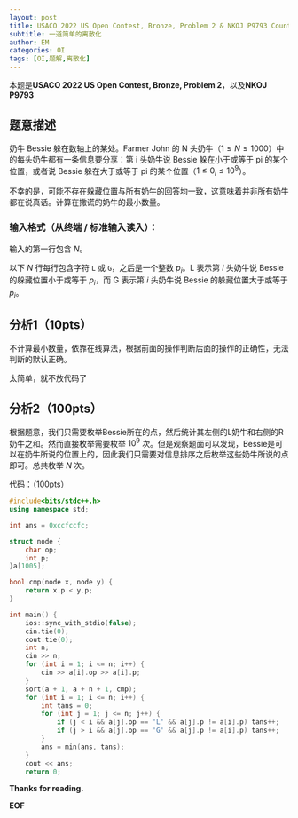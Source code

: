 ```yaml
---
layout: post
title: USACO 2022 US Open Contest, Bronze, Problem 2 & NKOJ P9793 Counting Liars 题解
subtitle: 一道简单的离散化
author: EM
categories: OI
tags: [OI,题解,离散化]
---
```

本题是**USACO 2022 US Open Contest, Bronze, Problem 2**，以及**NKOJ P9793**

## **题意描述**

奶牛 Bessie 躲在数轴上的某处。Farmer John 的 N 头奶牛（$1\leq N\leq1000$）中的每头奶牛都有一条信息要分享：第 i 头奶牛说 Bessie 躲在小于或等于 pi 的某个位置，或者说 Bessie 躲在大于或等于 pi 的某个位置（$1 \leq 0_{i} \leq 10^9$）。

不幸的是，可能不存在躲藏位置与所有奶牛的回答均一致，这意味着并非所有奶牛都在说真话。计算在撒谎的奶牛的最小数量。



### 输入格式（从终端 / 标准输入读入）：

输入的第一行包含 $N$。

以下 $N$ 行每行包含字符 `L` 或 `G`，之后是一个整数 $p_{i}$。L 表示第 $i$ 头奶牛说 Bessie 的躲藏位置小于或等于 $p_{i}$，而 G 表示第 $i$ 头奶牛说 Bessie 的躲藏位置大于或等于 $p_{i}$。

## **分析1（10pts）**

不计算最小数量，依靠在线算法，根据前面的操作判断后面的操作的正确性，无法判断的默认正确。

太简单，就不放代码了

## **分析2（100pts）**

根据题意，我们只需要枚举Bessie所在的点，然后统计其左侧的L奶牛和右侧的R奶牛之和。然而直接枚举需要枚举 $10^9$ 次。但是观察题面可以发现，Bessie是可以在奶牛所说的位置上的，因此我们只需要对信息排序之后枚举这些奶牛所说的点即可。总共枚举 $N$ 次。

代码：（100pts）

```C++
#include<bits/stdc++.h>
using namespace std;

int ans = 0xccfccfc;

struct node {
	char op;
	int p;
}a[1005];

bool cmp(node x, node y) {
	return x.p < y.p;
}

int main() {
	ios::sync_with_stdio(false);
	cin.tie(0);
	cout.tie(0);
	int n;
	cin >> n;
	for (int i = 1; i <= n; i++) {
		cin >> a[i].op >> a[i].p;
	}
	sort(a + 1, a + n + 1, cmp);
	for (int i = 1; i <= n; i++) {
		int tans = 0;
		for (int j = 1; j <= n; j++) {
			if (j < i && a[j].op == 'L' && a[j].p != a[i].p) tans++;
			if (j > i && a[j].op == 'G' && a[j].p != a[i].p) tans++;
		}
		ans = min(ans, tans);
	}
	cout << ans;
	return 0;
```



**Thanks for reading.**

**EOF**
